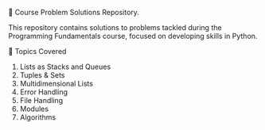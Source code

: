 📘 Course Problem Solutions Repository.

This repository contains solutions to problems tackled during the Programming Fundamentals course, focused on developing skills in Python.

🧠 Topics Covered
1. Lists as Stacks and Queues
2. Tuples & Sets
3. Multidimensional Lists
4. Error Handling
5. File Handling
6. Modules
7. Algorithms
